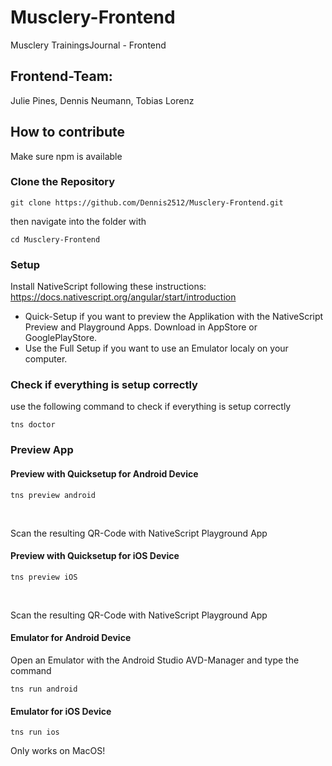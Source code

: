 # Musclery-Frontend
Musclery TrainingsJournal - Frontend

## Frontend-Team:
Julie Pines, Dennis Neumann, Tobias Lorenz

## How to contribute
Make sure npm is available

### Clone the Repository
<pre><code>git clone https://github.com/Dennis2512/Musclery-Frontend.git</pre></code>
then navigate into the folder with <pre><code>cd Musclery-Frontend </pre></code>

### Setup 
Install NativeScript following these instructions: https://docs.nativescript.org/angular/start/introduction
- Quick-Setup if you want to preview the Applikation with the NativeScript Preview and Playground Apps. Download in AppStore or GooglePlayStore. <br>
- Use the Full Setup if you want to use an Emulator localy on your computer.

### Check if everything is setup correctly 
use the following command to check if everything is setup correctly
<pre><code>tns doctor</pre></code>

### Preview App

#### Preview with Quicksetup for Android Device 
<pre><code>tns preview android</pre></code> <br>
Scan the resulting QR-Code with NativeScript Playground App

#### Preview with Quicksetup for iOS Device
<pre><code>tns preview iOS</pre></code> <br>
Scan the resulting QR-Code with NativeScript Playground App

#### Emulator for Android Device
Open an Emulator with the Android Studio AVD-Manager and type the command
<pre><code>tns run android</pre></code>

#### Emulator for iOS Device
<pre><code>tns run ios </pre></code> Only works on MacOS!


